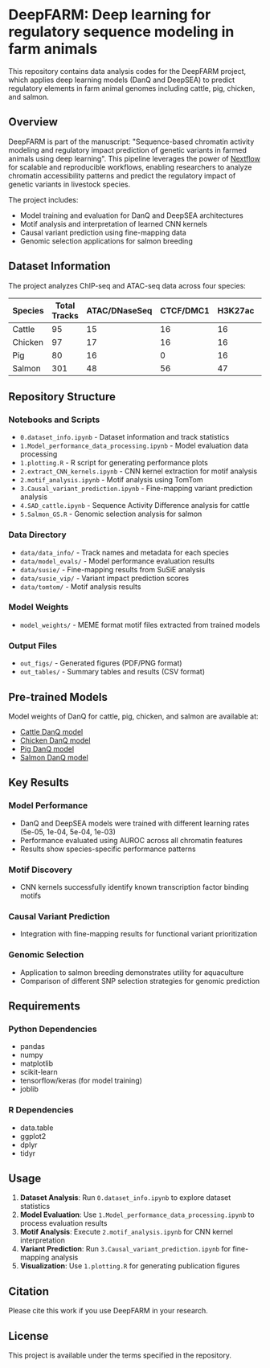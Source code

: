 # DeepFARM: Deep learning for regulatory sequence modeling in farm animals

This repository contains data analysis codes for the DeepFARM project, which applies deep learning models (DanQ and DeepSEA) to predict regulatory elements in farm animal genomes including cattle, pig, chicken, and salmon.

## Overview

DeepFARM is part of the manuscript: "Sequence-based chromatin activity modeling and regulatory impact prediction of genetic variants in farmed animals using deep learning". This pipeline leverages the power of [Nextflow](https://www.nextflow.io/) for scalable and reproducible workflows, enabling researchers to analyze chromatin accessibility patterns and predict the regulatory impact of genetic variants in livestock species.


The project includes:

- Model training and evaluation for DanQ and DeepSEA architectures
- Motif analysis and interpretation of learned CNN kernels
- Causal variant prediction using fine-mapping data
- Genomic selection applications for salmon breeding

## Dataset Information

The project analyzes ChIP-seq and ATAC-seq data across four species:

| Species | Total Tracks | ATAC/DNaseSeq | CTCF/DMC1 | H3K27ac | H3K27me3 | H3K36me3 | H3K4me1 | H3K4me3 |
|---------|--------------|---------------|-----------|---------|----------|----------|---------|---------|
| Cattle  | 95           | 15            | 16        | 16      | 16       | 0        | 16      | 16      |
| Chicken | 97           | 17            | 16        | 16      | 16       | 0        | 16      | 16      |
| Pig     | 80           | 16            | 0         | 16      | 16       | 0        | 16      | 16      |
| Salmon  | 301          | 48            | 56        | 47      | 47       | 9        | 47      | 47      |

## Repository Structure

### Notebooks and Scripts
- `0.dataset_info.ipynb` - Dataset information and track statistics
- `1.Model_performance_data_processing.ipynb` - Model evaluation data processing
- `1.plotting.R` - R script for generating performance plots
- `2.extract_CNN_kernels.ipynb` - CNN kernel extraction for motif analysis
- `2.motif_analysis.ipynb` - Motif analysis using TomTom
- `3.Causal_variant_prediction.ipynb` - Fine-mapping variant prediction analysis
- `4.SAD_cattle.ipynb` - Sequence Activity Difference analysis for cattle
- `5.Salmon_GS.R` - Genomic selection analysis for salmon

### Data Directory
- `data/data_info/` - Track names and metadata for each species
- `data/model_evals/` - Model performance evaluation results
- `data/susie/` - Fine-mapping results from SuSiE analysis
- `data/susie_vip/` - Variant impact prediction scores
- `data/tomtom/` - Motif analysis results

### Model Weights
- `model_weights/` - MEME format motif files extracted from trained models

### Output Files
- `out_figs/` - Generated figures (PDF/PNG format)
- `out_tables/` - Summary tables and results (CSV format)

## Pre-trained Models

Model weights of DanQ for cattle, pig, chicken, and salmon are available at:

- [Cattle DanQ model](https://github.com/datngu/data/releases/download/v.0.0.4/cattle_DanQ.h5)
- [Chicken DanQ model](https://github.com/datngu/data/releases/download/v.0.0.4/chicken_DanQ.h5)
- [Pig DanQ model](https://github.com/datngu/data/releases/download/v.0.0.4/pig_DanQ.h5)
- [Salmon DanQ model](https://github.com/datngu/data/releases/download/v.0.0.4/salmon_DanQ.h5)

## Key Results

### Model Performance
- DanQ and DeepSEA models were trained with different learning rates (5e-05, 1e-04, 5e-04, 1e-03)
- Performance evaluated using AUROC across all chromatin features
- Results show species-specific performance patterns

### Motif Discovery
- CNN kernels successfully identify known transcription factor binding motifs

### Causal Variant Prediction
- Integration with fine-mapping results for functional variant prioritization


### Genomic Selection
- Application to salmon breeding demonstrates utility for aquaculture
- Comparison of different SNP selection strategies for genomic prediction

## Requirements

### Python Dependencies
- pandas
- numpy
- matplotlib
- scikit-learn
- tensorflow/keras (for model training)
- joblib

### R Dependencies
- data.table
- ggplot2
- dplyr
- tidyr

## Usage

1. **Dataset Analysis**: Run `0.dataset_info.ipynb` to explore dataset statistics
2. **Model Evaluation**: Use `1.Model_performance_data_processing.ipynb` to process evaluation results
3. **Motif Analysis**: Execute `2.motif_analysis.ipynb` for CNN kernel interpretation
4. **Variant Prediction**: Run `3.Causal_variant_prediction.ipynb` for fine-mapping analysis
5. **Visualization**: Use `1.plotting.R` for generating publication figures

## Citation

Please cite this work if you use DeepFARM in your research.

## License

This project is available under the terms specified in the repository.

